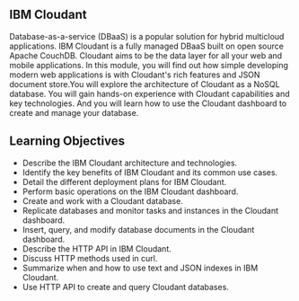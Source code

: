 ## IBM Cloudant
Database-as-a-service (DBaaS) is a popular solution for hybrid multicloud applications. IBM Cloudant is a fully managed DBaaS built on open source Apache CouchDB. Cloudant aims to be the data layer for all your web and mobile applications. In this module, you will find out how simple developing modern web applications is with Cloudant's rich features and JSON document store.​You will explore the architecture of Cloudant as a NoSQL database. You will gain hands-on experience with Cloudant capabilities and key technologies. And you will learn how to use the Cloudant dashboard to create and manage your database.

## Learning Objectives
- Describe the IBM Cloudant architecture and technologies.
- Identify the key benefits of IBM Cloudant and its common use cases.
- Detail the different deployment plans for IBM Cloudant.
- Perform basic operations on the IBM Cloudant dashboard.
- Create and work with a Cloudant database.
- Replicate databases and monitor tasks and instances in the Cloudant dashboard.
- Insert, query, and modify database documents in the Cloudant dashboard.
- Describe the HTTP API in IBM Cloudant.
- Discuss HTTP methods used in curl.
- Summarize when and how to use text and JSON indexes in IBM Cloudant.
- Use HTTP API to create and query Cloudant databases.
